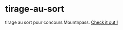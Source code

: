 # tirage-au-sort
tirage au sort pour concours Mountnpass.
[Check it out !](https://kozlown.github.io/tirage-au-sort/)
